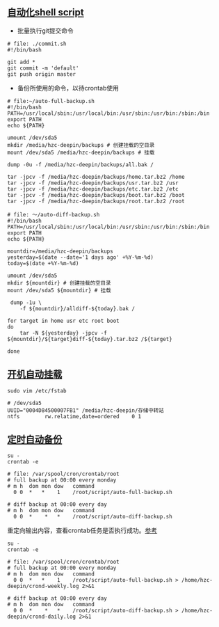 ## [自动化shell script][1]
* 批量执行git提交命令  
	
```
# file: ./commit.sh
#!/bin/bash

git add *
git commit -m 'default'
git push origin master

```

* 备份所使用的命令，以待crontab使用  
	
```
# file:~/auto-full-backup.sh
#!/bin/bash
PATH=/usr/local/sbin:/usr/local/bin:/usr/sbin:/usr/bin:/sbin:/bin
export PATH
echo ${PATH}

umount /dev/sda5
mkdir /media/hzc-deepin/backups # 创建挂载的空目录  
mount /dev/sda5 /media/hzc-deepin/backups # 挂载  

dump -0u -f /media/hzc-deepin/backups/all.bak /   

tar -jpcv -f /media/hzc-deepin/backups/home.tar.bz2 /home  
tar -jpcv -f /media/hzc-deepin/backups/usr.tar.bz2 /usr  
tar -jpcv -f /media/hzc-deepin/backups/etc.tar.bz2 /etc  
tar -jpcv -f /media/hzc-deepin/backups/boot.tar.bz2 /boot  
tar -jpcv -f /media/hzc-deepin/backups/root.tar.bz2 /root  

```

```
# file: ～/auto-diff-backup.sh
#!/bin/bash
PATH=/usr/local/sbin:/usr/local/bin:/usr/sbin:/usr/bin:/sbin:/bin
export PATH
echo ${PATH}

mountdir=/media/hzc-deepin/backups
yesterday=$(date --date='1 days ago' +%Y-%m-%d)
today=$(date +%Y-%m-%d)

umount /dev/sda5
mkdir ${mountdir} # 创建挂载的空目录
mount /dev/sda5 ${mountdir} # 挂载  

 dump -1u \
    -f ${mountdir}/alldiff-${today}.bak /

for target in home usr etc root boot
do
    tar -N ${yesterday} -jpcv -f ${mountdir}/${target}diff-${today}.tar.bz2 /${target}    
    
done
```


## [开机自动挂载][2]
```
sudo vim /etc/fstab

# /dev/sda5 
UUID="0004D84500007FB1" /media/hzc-deepin/存储中转站
ntfs        rw.relatime,date=ordered    0 1

```


## [定时自动备份][3]
```
su -
crontab -e   

# file: /var/spool/cron/crontab/root
# full backup at 00:00 every monday  
# m h  dom mon dow   command
  0 0  *   *    1    /root/script/auto-full-backup.sh

# diff backup at 00:00 every day
# m h  dom mon dow   command
  0 0  *    *   *    /root/script/auto-diff-backup.sh

```
重定向输出内容，查看crontab任务是否执行成功。[参考](http://blog.csdn.net/ithomer/article/details/6817019)
```
su -
crontab -e   

# file: /var/spool/cron/crontab/root
# full backup at 00:00 every monday  
# m h  dom mon dow   command
  0 0  *   *    1    /root/script/auto-full-backup.sh > /home/hzc-deepin/crond-weekly.log 2>&1

# diff backup at 00:00 every day
# m h  dom mon dow   command
  0 0  *    *   *    /root/script/auto-diff-backup.sh > /home/hzc-deepin/crond-daily.log 2>&1 

```



[1]: http://linux.vbird.org/linux_basic/0340bashshell-scripts.php

[2]: http://linux.vbird.org/linux_basic/0230filesystem.php#bootup

[3]: http://linux.vbird.org/linux_basic/0430cron.php#whatiscron_type




